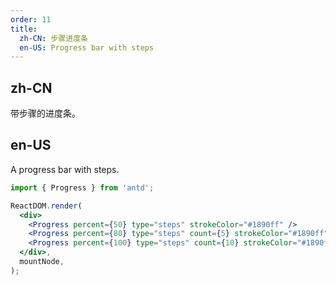 ```yaml
---
order: 11
title:
  zh-CN: 步骤进度条
  en-US: Progress bar with steps
---
```


## zh-CN

带步骤的进度条。

## en-US

A progress bar with steps.

```jsx
import { Progress } from 'antd';

ReactDOM.render(
  <div>
    <Progress percent={50} type="steps" strokeColor="#1890ff" />
    <Progress percent={80} type="steps" count={5} strokeColor="#1890ff" width={60} />
    <Progress percent={100} type="steps" count={10} strokeColor="#1890ff" />
  </div>,
  mountNode,
);
```

<style>
div.ant-progress-steps {
  margin-right: 10px;
  margin-top: 10px;
  display: block;
}
</style>
